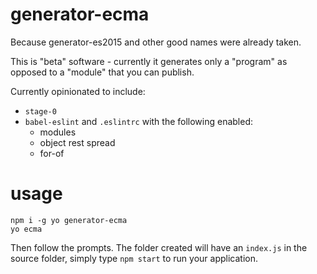 # generator-ecma

Because generator-es2015 and other good names were already taken.

This is "beta" software - currently it generates only a "program" as opposed to a "module" that you can publish.

Currently opinionated to include:

* `stage-0`
* `babel-eslint` and `.eslintrc` with the following enabled:
  * modules
  * object rest spread
  * for-of

# usage

```
npm i -g yo generator-ecma
yo ecma
```

Then follow the prompts. The folder created will have an `index.js` in the source folder, simply type `npm start` to run your application.